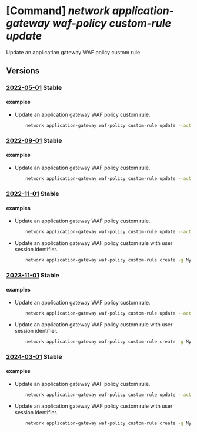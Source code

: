 # [Command] _network application-gateway waf-policy custom-rule update_

Update an application gateway WAF policy custom rule.

## Versions

### [2022-05-01](/Resources/mgmt-plane/L3N1YnNjcmlwdGlvbnMve30vcmVzb3VyY2Vncm91cHMve30vcHJvdmlkZXJzL21pY3Jvc29mdC5uZXR3b3JrL2FwcGxpY2F0aW9uZ2F0ZXdheXdlYmFwcGxpY2F0aW9uZmlyZXdhbGxwb2xpY2llcy97fQ==/2022-05-01.xml) **Stable**

<!-- mgmt-plane /subscriptions/{}/resourcegroups/{}/providers/microsoft.network/applicationgatewaywebapplicationfirewallpolicies/{} 2022-05-01 properties.customRules[] -->

#### examples

- Update an application gateway WAF policy custom rule.
    ```bash
        network application-gateway waf-policy custom-rule update --action Allow --name MyWAFPolicyRule --policy-name MyPolicy --priority 500 --resource-group MyResourceGroup --rule-type MatchRule
    ```

### [2022-09-01](/Resources/mgmt-plane/L3N1YnNjcmlwdGlvbnMve30vcmVzb3VyY2Vncm91cHMve30vcHJvdmlkZXJzL21pY3Jvc29mdC5uZXR3b3JrL2FwcGxpY2F0aW9uZ2F0ZXdheXdlYmFwcGxpY2F0aW9uZmlyZXdhbGxwb2xpY2llcy97fQ==/2022-09-01.xml) **Stable**

<!-- mgmt-plane /subscriptions/{}/resourcegroups/{}/providers/microsoft.network/applicationgatewaywebapplicationfirewallpolicies/{} 2022-09-01 properties.customRules[] -->

#### examples

- Update an application gateway WAF policy custom rule.
    ```bash
        network application-gateway waf-policy custom-rule update --action Allow --name MyWAFPolicyRule --policy-name MyPolicy --priority 500 --resource-group MyResourceGroup --rule-type MatchRule
    ```

### [2022-11-01](/Resources/mgmt-plane/L3N1YnNjcmlwdGlvbnMve30vcmVzb3VyY2Vncm91cHMve30vcHJvdmlkZXJzL21pY3Jvc29mdC5uZXR3b3JrL2FwcGxpY2F0aW9uZ2F0ZXdheXdlYmFwcGxpY2F0aW9uZmlyZXdhbGxwb2xpY2llcy97fQ==/2022-11-01.xml) **Stable**

<!-- mgmt-plane /subscriptions/{}/resourcegroups/{}/providers/microsoft.network/applicationgatewaywebapplicationfirewallpolicies/{} 2022-11-01 properties.customRules[] -->

#### examples

- Update an application gateway WAF policy custom rule.
    ```bash
        network application-gateway waf-policy custom-rule update --action Allow --name MyWAFPolicyRule --policy-name MyPolicy --priority 500 --resource-group MyResourceGroup --rule-type MatchRule
    ```

- Update an application gateway WAF policy custom rule with user session identifier.
    ```bash
        network application-gateway waf-policy custom-rule create -g MyResourceGroup --policy-name MyPolicy -n MyRule --rate-limit-duration OneMin --rate-limit-threshold 10 --group-by-user-session "[{group-by-variables:[{variable-name:ClientAddr}]}]"
    ```

### [2023-11-01](/Resources/mgmt-plane/L3N1YnNjcmlwdGlvbnMve30vcmVzb3VyY2Vncm91cHMve30vcHJvdmlkZXJzL21pY3Jvc29mdC5uZXR3b3JrL2FwcGxpY2F0aW9uZ2F0ZXdheXdlYmFwcGxpY2F0aW9uZmlyZXdhbGxwb2xpY2llcy97fQ==/2023-11-01.xml) **Stable**

<!-- mgmt-plane /subscriptions/{}/resourcegroups/{}/providers/microsoft.network/applicationgatewaywebapplicationfirewallpolicies/{} 2023-11-01 properties.customRules[] -->

#### examples

- Update an application gateway WAF policy custom rule.
    ```bash
        network application-gateway waf-policy custom-rule update --action Allow --name MyWAFPolicyRule --policy-name MyPolicy --priority 500 --resource-group MyResourceGroup --rule-type MatchRule
    ```

- Update an application gateway WAF policy custom rule with user session identifier.
    ```bash
        network application-gateway waf-policy custom-rule create -g MyResourceGroup --policy-name MyPolicy -n MyRule --rate-limit-duration OneMin --rate-limit-threshold 10 --group-by-user-session "[{group-by-variables:[{variable-name:ClientAddr}]}]"
    ```

### [2024-03-01](/Resources/mgmt-plane/L3N1YnNjcmlwdGlvbnMve30vcmVzb3VyY2Vncm91cHMve30vcHJvdmlkZXJzL21pY3Jvc29mdC5uZXR3b3JrL2FwcGxpY2F0aW9uZ2F0ZXdheXdlYmFwcGxpY2F0aW9uZmlyZXdhbGxwb2xpY2llcy97fQ==/2024-03-01.xml) **Stable**

<!-- mgmt-plane /subscriptions/{}/resourcegroups/{}/providers/microsoft.network/applicationgatewaywebapplicationfirewallpolicies/{} 2024-03-01 properties.customRules[] -->

#### examples

- Update an application gateway WAF policy custom rule.
    ```bash
        network application-gateway waf-policy custom-rule update --action Allow --name MyWAFPolicyRule --policy-name MyPolicy --priority 500 --resource-group MyResourceGroup --rule-type MatchRule
    ```

- Update an application gateway WAF policy custom rule with user session identifier.
    ```bash
        network application-gateway waf-policy custom-rule create -g MyResourceGroup --policy-name MyPolicy -n MyRule --rate-limit-duration OneMin --rate-limit-threshold 10 --group-by-user-session "[{group-by-variables:[{variable-name:ClientAddr}]}]"
    ```
